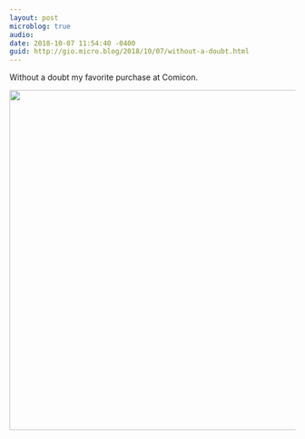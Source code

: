 ```yaml
---
layout: post
microblog: true
audio: 
date: 2018-10-07 11:54:40 -0400
guid: http://gio.micro.blog/2018/10/07/without-a-doubt.html
---
```

Without a doubt my favorite purchase at Comicon.

<img src="http://microblog.stevegio.net/uploads/2018/d641061a34.jpg" width="600" height="600" />
